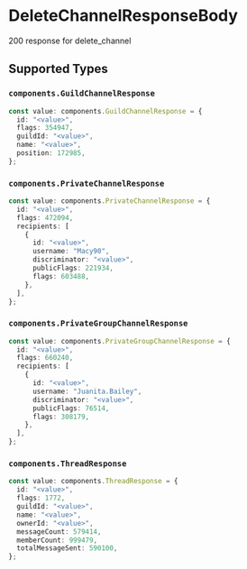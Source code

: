 # DeleteChannelResponseBody

200 response for delete_channel


## Supported Types

### `components.GuildChannelResponse`

```typescript
const value: components.GuildChannelResponse = {
  id: "<value>",
  flags: 354947,
  guildId: "<value>",
  name: "<value>",
  position: 172985,
};
```

### `components.PrivateChannelResponse`

```typescript
const value: components.PrivateChannelResponse = {
  id: "<value>",
  flags: 472094,
  recipients: [
    {
      id: "<value>",
      username: "Macy90",
      discriminator: "<value>",
      publicFlags: 221934,
      flags: 603488,
    },
  ],
};
```

### `components.PrivateGroupChannelResponse`

```typescript
const value: components.PrivateGroupChannelResponse = {
  id: "<value>",
  flags: 660240,
  recipients: [
    {
      id: "<value>",
      username: "Juanita.Bailey",
      discriminator: "<value>",
      publicFlags: 76514,
      flags: 308179,
    },
  ],
};
```

### `components.ThreadResponse`

```typescript
const value: components.ThreadResponse = {
  id: "<value>",
  flags: 1772,
  guildId: "<value>",
  name: "<value>",
  ownerId: "<value>",
  messageCount: 579414,
  memberCount: 999479,
  totalMessageSent: 590100,
};
```

